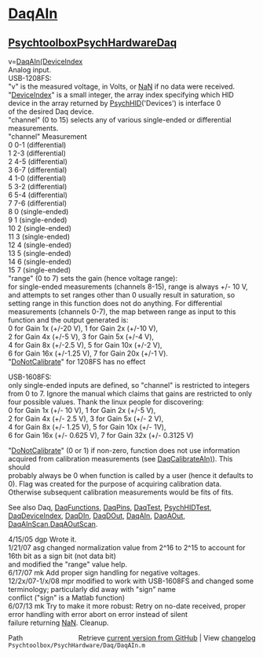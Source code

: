 # [DaqAIn](DaqAIn)
## [Psychtoolbox](Psychtoolbox)[PsychHardware](PsychHardware)[Daq](Daq)

v=[DaqAIn](DaqAIn)[(DeviceIndex]((DeviceIndex),channel,range,[[DoNotCalibrate](DoNotCalibrate)])  
Analog input.  
USB-1208FS:  
"v" is the measured voltage, in Volts, or [NaN](NaN) if no data were received.  
"[DeviceIndex](DeviceIndex)" is a small integer, the array index specifying which HID  
    device in the array returned by [PsychHID](PsychHID)('Devices') is interface 0  
    of the desired Daq device.  
"channel" (0 to 15) selects any of various single-ended or differential  
    measurements.  
    "channel" Measurement  
     0        0-1 (differential)  
     1        2-3 (differential)  
     2        4-5 (differential)  
     3        6-7 (differential)  
     4        1-0 (differential)  
     5        3-2 (differential)  
     6        5-4 (differential)  
     7        7-6 (differential)  
     8          0 (single-ended)  
     9          1 (single-ended)  
    10          2 (single-ended)  
    11          3 (single-ended)  
    12          4 (single-ended)  
    13          5 (single-ended)  
    14          6 (single-ended)  
    15          7 (single-ended)  
"range" (0 to 7) sets the gain (hence voltage range):  
    for single-ended measurements (channels 8-15), range is always +/- 10 V,  
    and attempts to set ranges other than 0 usually result in saturation, so  
    setting range in this function does not do anything.  For differential  
    measurements (channels 0-7), the map between range as input to this  
    function and the output generated is:  
    0 for Gain 1x (+/-20 V),   1 for Gain 2x (+/-10 V),  
    2 for Gain 4x (+/-5 V),    3 for Gain 5x (+/-4 V),  
    4 for Gain 8x (+/-2.5 V),  5 for Gain 10x (+/-2 V),  
    6 for Gain 16x (+/-1.25 V),  7 for Gain 20x (+/-1 V).  
"[DoNotCalibrate](DoNotCalibrate)" for 1208FS has no effect  
  
USB-1608FS:  
only single-ended inputs are defined, so "channel" is restricted to integers  
from 0 to 7.  Ignore the manual which claims that gains are restricted to only  
four possible values.  Thank the linux people for discovering:  
     0 for Gain 1x (+/- 10 V),      1 for Gain 2x (+/-5 V),  
     2 for Gain 4x (+/- 2.5 V),     3 for Gain 5x (+/- 2 V),  
     4 for Gain 8x (+/- 1.25 V),    5 for Gain 10x (+/- 1V),  
     6 for Gain 16x (+/- 0.625 V),  7 for Gain 32x (+/- 0.3125 V)  
  
"[DoNotCalibrate](DoNotCalibrate)" (0 or 1) if non-zero, function does not use information  
acquired from calibration measurements (see [DaqCalibrateAIn)](DaqCalibrateAIn)).  This should  
probably always be 0 when function is called by a user (hence it defaults to  
0).  Flag was created for the purpose of acquiring calibration data.  
Otherwise subsequent calibration measurements would be fits of fits.  
  
See also Daq, [DaqFunctions](DaqFunctions), [DaqPins](DaqPins), [DaqTest](DaqTest), [PsychHIDTest](PsychHIDTest),  
[DaqDeviceIndex](DaqDeviceIndex), [DaqDIn](DaqDIn), [DaqDOut](DaqDOut), [DaqAIn](DaqAIn), [DaqAOut](DaqAOut), [DaqAInScan](DaqAInScan),[DaqAOutScan](DaqAOutScan).  
  
4/15/05 dgp Wrote it.  
1/21/07 asg changed normalization value from 2^16 to 2^15 to account for 16th bit as a sign bit (not data bit)  
            and modified the "range" value help.  
6/17/07 mk  Add proper sign handling for negative voltages.  
12/2x/07-1/x/08  mpr   modified to work with USB-1608FS and changed some  
                          terminology; particularly did away with "sign" name  
                          conflict ("sign" is a Matlab function)  
6/07/13 mk  Try to make it more robust: Retry on no-date received, proper  
            error handling with error abort on error instead of silent  
            failure returning [NaN](NaN). Cleanup.  




<div class="code_header" style="text-align:right;">
  <span style="float:left;">Path&nbsp;&nbsp;</span> <span class="counter">Retrieve <a href=
  "https://raw.github.com/Psychtoolbox-3/Psychtoolbox-3/beta/Psychtoolbox/PsychHardware/Daq/DaqAIn.m">current version from GitHub</a> | View <a href=
  "https://github.com/Psychtoolbox-3/Psychtoolbox-3/commits/beta/Psychtoolbox/PsychHardware/Daq/DaqAIn.m">changelog</a></span>
</div>
<div class="code">
  <code>Psychtoolbox/PsychHardware/Daq/DaqAIn.m</code>
</div>

